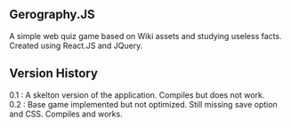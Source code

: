 ## Gerography.JS

A simple web quiz game based on Wiki assets and studying useless facts. Created using React.JS and JQuery.

## Version History

0.1 : A skelton version of the application. Compiles but does not work.  
0.2 : Base game implemented but not optimized. Still missing save option and CSS. Compiles and works.
